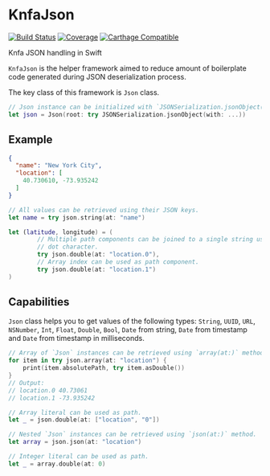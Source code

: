 # KnfaJson

[![Build Status](https://travis-ci.org/Vespen/KnfaJson.svg?branch=master)](https://travis-ci.org/Vespen/KnfaJson)
[![Coverage](https://codecov.io/github/Vespen/KnfaJson/coverage.svg?branch=master)](https://codecov.io/github/Vespen/KnfaJson)
[![Carthage Compatible](https://img.shields.io/badge/Carthage-compatible-4BC51D.svg?style=flat)](https://github.com/Carthage/Carthage)

Knfa JSON handling in Swift

`KnfaJson` is the helper framework aimed to reduce amount of boilerplate code generated during JSON deserialization process. 

The key class of this framework is `Json` class.

```swift
// Json instance can be initialized with `JSONSerialization.jsonObject(with:)` result.
let json = Json(root: try JSONSerialization.jsonObject(with: ...))
```

## Example

```json
{
  "name": "New York City",
  "location": [
    40.730610, -73.935242
  ]
}
```

```swift
// All values can be retrieved using their JSON keys.
let name = try json.string(at: "name")

let (latitude, longitude) = (
        // Multiple path components can be joined to a single string using
        // dot character.
        try json.double(at: "location.0"),
        // Array index can be used as path component.
        try json.double(at: "location.1")
)
```

## Capabilities

`Json` class helps you to get values of the following types: `String`, `UUID`, `URL`, `NSNumber`, `Int`, `Float`, `Double`, `Bool`, `Date` from string, `Date` from timestamp and `Date` from timestamp in milliseconds.

```swift
// Array of `Json` instances can be retrieved using `array(at:)` method.
for item in try json.array(at: "location") {
    print(item.absolutePath, try item.asDouble())
}
// Output:
// location.0 40.73061
// location.1 -73.935242
```

```swift
// Array literal can be used as path.
let _ = json.double(at: ["location", "0"])
```

```swift
// Nested `Json` instances can be retrieved using `json(at:)` method.
let array = json.json(at: "location")
```

```swift
// Integer literal can be used as path.
let _ = array.double(at: 0)
```
